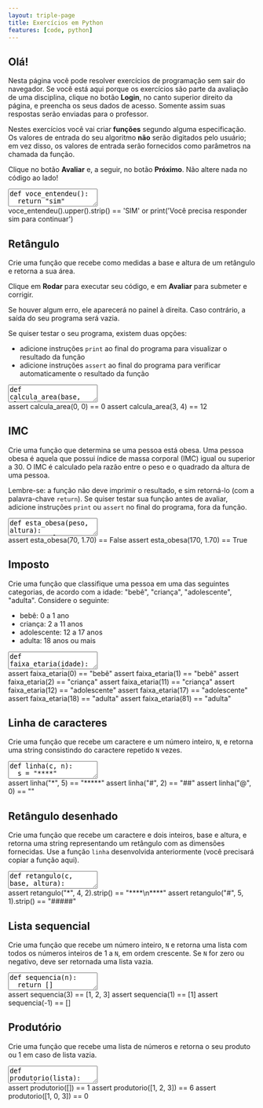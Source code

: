 ```yaml
---
layout: triple-page
title: Exercícios em Python
features: [code, python]
---
```


## Olá!

Nesta página você pode resolver exercícios de programação sem sair do navegador. Se você está aqui porque os exercícios são parte da avaliação de uma disciplina, clique no botão **Login**, no canto superior direito da página, e preencha os seus dados de acesso. Somente assim suas respostas serão enviadas para o professor.

Nestes exercícios você vai criar **funções** segundo alguma especificação. Os valores de entrada do seu algoritmo **não** serão digitados pelo usuário; em vez disso, os valores de entrada serão fornecidos como parâmetros na chamada da função.

Clique no botão **Avaliar** e, a seguir, no botão **Próximo**. Não altere nada no código ao lado!

<textarea class="code lang-python">
def voce_entendeu():
  return "sim"
</textarea>

<div class="testcode">
voce_entendeu().upper().strip() == 'SIM' or print('Você precisa responder sim para continuar')
</div>

## Retângulo

Crie uma função que recebe como medidas a base e altura de um retângulo e retorna a sua área.

Clique em **Rodar** para executar seu código, e em **Avaliar** para submeter e corrigir.

Se houver algum erro, ele aparecerá no painel à direita. Caso contrário, a saída do seu programa será vazia.

Se quiser testar o seu programa, existem duas opções:

- adicione instruções `print` ao final do programa para visualizar o resultado da função
- adicione instruções `assert` ao final do programa para verificar automaticamente o resultado da função

<textarea class="code lang-python">
def calcula_area(base, altura):
  return 0

### Se quiser ver o resultado da função,
### adicione alguns prints. Por exemplo:
#print(calcula_area(5, 0))   # deve imprimir 0
#print(calcula_area(20, 5))  # deve imprimir 100
#
### Você também pode usar assert CONDIÇÃO, que
### imprime um erro somente quando a condição
### é falsa. Por exemplo:
#
#assert calcula_area(5, 0) == 0
#assert calcula_area(20, 5) == 100
</textarea>
<div class="testcode">
assert calcula_area(0, 0) == 0
assert calcula_area(3, 4) == 12
</div>

## IMC

Crie uma função que determina se uma pessoa está obesa. Uma pessoa obesa é aquela que possui índice de massa corporal (IMC) igual ou superior a 30. O IMC é calculado pela razão entre o peso e o quadrado da altura de uma pessoa.

Lembre-se: a função não deve imprimir o resultado, e sim retorná-lo (com a palavra-chave `return`). Se quiser testar sua função antes de avaliar, adicione instruções `print` ou `assert` no final do programa, fora da função.

<textarea class="code lang-python">
def esta_obesa(peso, altura):
  return False
</textarea>
<div class="testcode">
assert esta_obesa(70, 1.70) == False
assert esta_obesa(170, 1.70) == True
</div>

## Imposto

Crie uma função que classifique uma pessoa em uma das seguintes categorias, de acordo com a idade: "bebê", "criança", "adolescente", "adulta". Considere o seguinte:

- bebê: 0 a 1 ano
- criança: 2 a 11 anos
- adolescente: 12 a 17 anos
- adulta: 18 anos ou mais

<textarea class="code lang-python">
def faixa_etaria(idade):
  return "bebê"
</textarea>
<div class="testcode">
assert faixa_etaria(0) == "bebê"
assert faixa_etaria(1) == "bebê"
assert faixa_etaria(2) == "criança"
assert faixa_etaria(11) == "criança"
assert faixa_etaria(12) == "adolescente"
assert faixa_etaria(17) == "adolescente"
assert faixa_etaria(18) == "adulta"
assert faixa_etaria(81) == "adulta"
</div>

## Linha de caracteres

Crie uma função que recebe um caractere e um número inteiro, `N`, e retorna uma string consistindo do caractere repetido `N` vezes.

<textarea class="code lang-python">
def linha(c, n):
  s = "****"
  return s
</textarea>
<div class="testcode">
assert linha("*", 5) == "*****"
assert linha("#", 2) == "##"
assert linha("@", 0) == ""
</div>

## Retângulo desenhado

Crie uma função que recebe um caractere e dois inteiros, base e altura, e retorna uma string representando um retângulo com as dimensões fornecidas. Use a função `linha` desenvolvida anteriormente (você precisará copiar a função aqui).

<textarea class="code lang-python">
def retangulo(c, base, altura):
  s = "****"
  s += "****"
  return s
</textarea>
<div class="testcode">
assert retangulo("*", 4, 2).strip() == "****\n****"
assert retangulo("#", 5, 1).strip() == "#####"
</div>

## Lista sequencial

Crie uma função que recebe um número inteiro, `N` e retorna uma lista com todos os números inteiros de 1 a `N`, em ordem crescente. Se `N` for zero ou negativo, deve ser retornada uma lista vazia.

<textarea class="code lang-python">
def sequencia(n):
  return []
</textarea>
<div class="testcode">
assert sequencia(3) == [1, 2, 3]
assert sequencia(1) == [1]
assert sequencia(-1) == []
</div>

## Produtório

Crie uma função que recebe uma lista de números e retorna o seu produto ou 1 em caso de lista vazia.

<textarea class="code lang-python">
def produtorio(lista):
  resultado = 1
  return resultado
</textarea>
<div class="testcode">
assert produtorio([]) == 1
assert produtorio([1, 2, 3]) == 6
assert produtorio([1, 0, 3]) == 0
</div>
